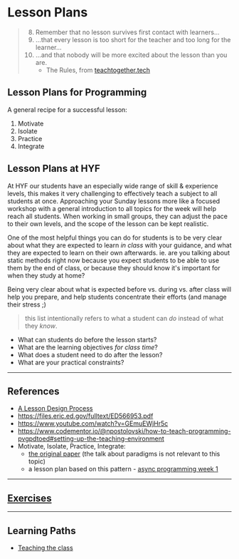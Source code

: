 # Lesson Plans

> 8. Remember that no lesson survives first contact with learners…
> 9. …that every lesson is too short for the teacher and too long for the learner…
> 10. …and that nobody will be more excited about the lesson than you are.
>      - The Rules, from [teachtogether.tech](https://teachtogether.tech/#the-rules)

## Lesson Plans for Programming

A general recipe for a successful lesson:

1. Motivate
1. Isolate
1. Practice
1. Integrate

## Lesson Plans at HYF

At HYF our students have an especially wide range of skill & experience levels, this makes it very challenging to effectively teach a subject to all students at once. Approaching your Sunday lessons more like a focused workshop with a general introduction to all topics for the week will help reach all students.  When working in small groups, they can adjust the pace to their own levels, and the scope of the lesson can be kept realistic.

One of the most helpful things you can do for students is to be very clear about what they are expected to learn _in class_ with your guidance, and what they are expected to learn on their own afterwards.   ie. are you talking about static methods right now because you expect students to be able to use them by the end of class, or because they should know it's important for when they study at home?

Being very clear about what is expected before vs. during vs. after class will help you prepare, and help students concentrate their efforts (and manage their stress ;)

> this list intentionally refers to what a student can _do_ instead of what they _know_.

- What can students do before the lesson starts?
- What are the learning objectives _for class time_?
- What does a student need to do after the lesson?
- What are your practical constraints?

---

## References

- [A Lesson Design Process](https://teachtogether.tech/#s:process)
- https://files.eric.ed.gov/fulltext/ED566953.pdf
- https://www.youtube.com/watch?v=GEmuEWjHr5c
- https://www.codementor.io/@npostolovski/how-to-teach-programming-pvgpdtoed#setting-up-the-teaching-environment
- Motivate, Isolate, Practice, Integrate:
  - [the original paper](https://dl.acm.org/doi/pdf/10.1145/2674683.2674690) (the talk about paradigms is not relevant to this topic)
  - a lesson plan based on this pattern - [async programming week 1](https://hackyourfuture.be/asynchronous-programming/week-1/#/)

---

## [Exercises](../exercises/lesson-plans.md)

---

## Learning Paths

- [Teaching the class](../learning-paths/teaching-the-class.md)
